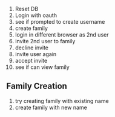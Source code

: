 1. Reset DB
2. Login with oauth
3. see if prompted to create username
4. create family
5. login in different browser as 2nd user
6. invite 2nd user to family
7. decline invite
8. invite user again
9. accept invite
10. see if can view family


## Family Creation
1. try creating family with existing name
2. create family with new name